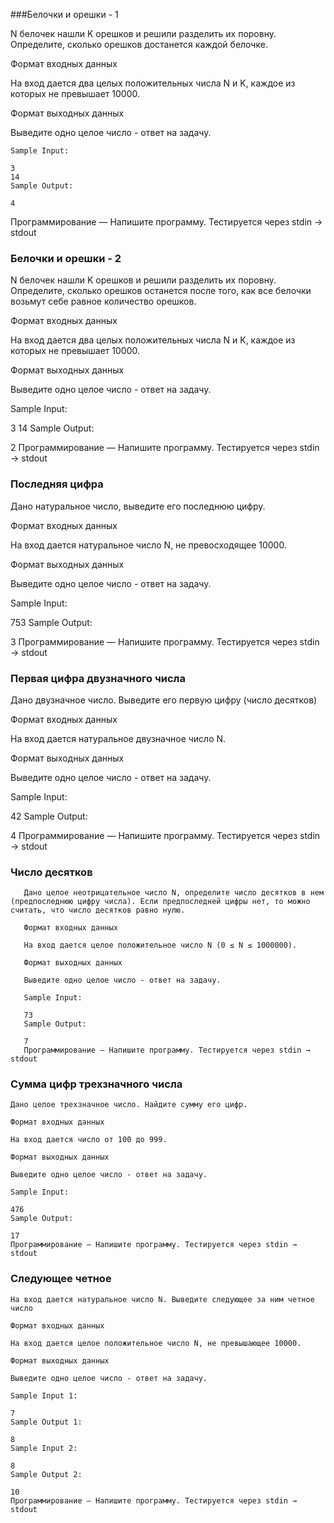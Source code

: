 ###Белочки и орешки - 1

N белочек нашли K орешков и решили разделить их поровну.
Определите, сколько орешков достанется каждой белочке.

Формат входных данных

На вход дается два целых положительных числа N и K, 
каждое из которых не превышает 10000.

Формат выходных данных

Выведите одно целое число - ответ на задачу.

    Sample Input:
    
    3
    14
    Sample Output:
    
    4
Программирование — Напишите программу. 
Тестируется через stdin → stdout

### Белочки и орешки - 2

N белочек нашли K орешков и решили разделить их поровну. Определите, сколько орешков останется после того, как все белочки возьмут себе равное количество орешков.

Формат входных данных

На вход дается два целых положительных числа N и K, каждое из которых не превышает 10000.

Формат выходных данных

Выведите одно целое число - ответ на задачу.

Sample Input:

3
14
Sample Output:

2
Программирование — Напишите программу. Тестируется через stdin → stdout

### Последняя цифра
   
   Дано натуральное число, выведите его последнюю цифру.
   
   Формат входных данных
   
   На вход дается натуральное число N, не превосходящее 10000.
   
   Формат выходных данных
   
   Выведите одно целое число - ответ на задачу.
   
   Sample Input:
   
   753
   Sample Output:
   
   3
   Программирование — Напишите программу. Тестируется через stdin → stdout
   
   
  ### Первая цифра двузначного числа
   
   Дано двузначное число. Выведите его первую цифру (число десятков)
   
   Формат входных данных
   
   На вход дается натуральное двузначное число N.
   
   Формат выходных данных
   
   Выведите одно целое число - ответ на задачу.
   
   Sample Input:
   
   42
   Sample Output:
   
   4
   Программирование — Напишите программу. Тестируется через stdin → stdout
   
   ### Число десятков
       
       Дано целое неотрицательное число N, определите число десятков в нем (предпоследнюю цифру числа). Если предпоследней цифры нет, то можно считать, что число десятков равно нулю.
       
       Формат входных данных
       
       На вход дается целое положительное число N (0 ≤ N ≤ 1000000).
       
       Формат выходных данных
       
       Выведите одно целое число - ответ на задачу.
       
       Sample Input:
       
       73
       Sample Output:
       
       7
       Программирование — Напишите программу. Тестируется через stdin → stdout
### Сумма цифр трехзначного числа
    
    Дано целое трехзначное число. Найдите сумму его цифр.
    
    Формат входных данных
    
    На вход дается число от 100 до 999.
    
    Формат выходных данных
    
    Выведите одно целое число - ответ на задачу.
    
    Sample Input:
    
    476
    Sample Output:
    
    17
    Программирование — Напишите программу. Тестируется через stdin → stdout
### Следующее четное
    
    На вход дается натуральное число N. Выведите следующее за ним четное число
    
    Формат входных данных
    
    На вход дается целое положительное число N, не превышающее 10000.
    
    Формат выходных данных
    
    Выведите одно целое число - ответ на задачу.
    
    Sample Input 1:
    
    7
    Sample Output 1:
    
    8
    Sample Input 2:
    
    8
    Sample Output 2:
    
    10
    Программирование — Напишите программу. Тестируется через stdin → stdout
